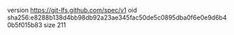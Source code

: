 version https://git-lfs.github.com/spec/v1
oid sha256:e8288b138d4bb98db92a23ae345fac50de5c0895dba0f6e0e9d6b40b5f015b83
size 211

